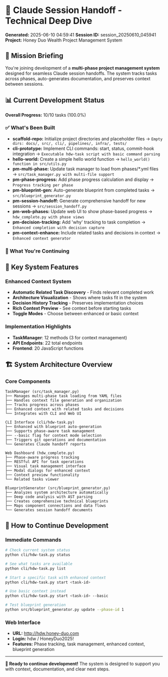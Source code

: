 # 🤝 Claude Session Handoff - Technical Deep Dive

**Generated:** 2025-06-10 04:59:41
**Session ID:** session_20250610_045941
**Project:** Honey Duo Wealth Project Management System

## 🎯 Mission Briefing

You're joining development of a **multi-phase project management system** designed for seamless Claude session handoffs. The system tracks tasks across phases, auto-generates documentation, and preserves context between sessions.

## 📊 Current Development Status

**Overall Progress:** 10/10 tasks (100.0%)

### ✅ What's Been Built
- **scaffold-repo:** Initialize project directories and placeholder files → `Empty dirs: docs/, src/, cli/, pipelines/, infra/, tests/`
- **cli-prototype:** Implement CLI commands: start, status, commit-hook integration → `Executable hdw-task script with basic command parsing`
- **hello-world:** Create a simple hello world function → `hello_world() function in src/utils.py`
- **pm-multi-phase:** Update task manager to load from phases/*.yml files → `src/task_manager.py with multi-file support`
- **pm-phase-progress:** Add phase progress calculation and display → `Progress tracking per phase`
- **pm-blueprint-gen:** Auto-generate blueprint from completed tasks → `src/blueprint_generator.py`
- **pm-session-handoff:** Generate comprehensive handoff for new sessions → `src/session_handoff.py`
- **pm-web-phases:** Update web UI to show phase-based progress → `hdw_complete.py with phase views`
- **pm-decision-tracking:** Add 'why' tracking to task completion → `Enhanced completion with decision capture`
- **pm-context-enhance:** Include related tasks and decisions in context → `Enhanced context generator`

### 🔄 What You're Continuing


## 🎯 Key System Features

### Enhanced Context System
- **Automatic Related Task Discovery** - Finds relevant completed work
- **Architecture Visualization** - Shows where tasks fit in the system
- **Decision History Tracking** - Preserves implementation choices
- **Rich Context Preview** - See context before starting tasks
- **Toggle Modes** - Choose between enhanced or basic context

### Implementation Highlights
- **TaskManager**: 12 methods (3 for context management)
- **API Endpoints**: 22 total endpoints
- **Frontend**: 20 JavaScript functions


## 🏗️ System Architecture Overview

### Core Components
```
TaskManager (src/task_manager.py)
├── Manages multi-phase task loading from YAML files
├── Handles context file generation and organization  
├── Tracks progress across phases
├── Enhanced context with related tasks and decisions
└── Integrates with CLI and Web UI

CLI Interface (cli/hdw-task.py)
├── Enhanced with blueprint auto-generation
├── Supports phase-aware task management
├── --basic flag for context mode selection
├── Triggers git operations and documentation
└── Generates Claude handoff reports

Web Dashboard (hdw_complete.py)  
├── Phase-aware progress tracking
├── RESTful API for task operations
├── Visual task management interface
├── Modal dialogs for enhanced context
├── Context preview functionality
└── Related tasks viewer

BlueprintGenerator (src/blueprint_generator.py)
├── Analyzes system architecture automatically
├── Deep code analysis with AST parsing
├── Creates comprehensive technical blueprints
├── Maps component connections and data flows
└── Generates session handoff documents
```

## 🚀 How to Continue Development

### Immediate Commands
```bash
# Check current system status
python cli/hdw-task.py status

# See what tasks are available
python cli/hdw-task.py list

# Start a specific task with enhanced context
python cli/hdw-task.py start <task-id>

# Use basic context instead
python cli/hdw-task.py start <task-id> --basic

# Test blueprint generation
python src/blueprint_generator.py update --phase-id 1
```

### Web Interface
- **URL:** http://hdw.honey-duo.com
- **Login:** hdw / HoneyDuo2025!
- **Features:** Phase tracking, task management, enhanced context, blueprint generation

---

**🚀 Ready to continue development!** The system is designed to support you with context, documentation, and clear next steps.
